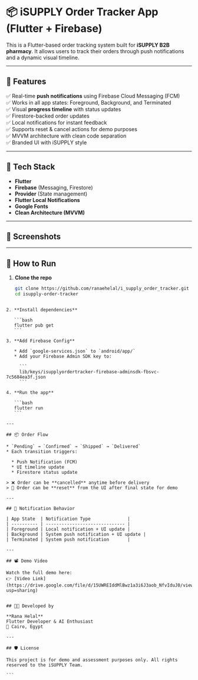 

# 📦 iSUPPLY Order Tracker App (Flutter + Firebase)

This is a Flutter-based order tracking system built for **iSUPPLY B2B pharmacy**. It allows users to track their orders through push notifications and a dynamic visual timeline.

---

## 🎯 Features

✅ Real-time **push notifications** using Firebase Cloud Messaging (FCM)  
✅ Works in all app states: Foreground, Background, and Terminated  
✅ Visual **progress timeline** with status updates  
✅ Firestore-backed order updates  
✅ Local notifications for instant feedback  
✅ Supports reset & cancel actions for demo purposes  
✅ MVVM architecture with clean code separation  
✅ Branded UI with iSUPPLY style

---

## 🚀 Tech Stack

- **Flutter**
- **Firebase** (Messaging, Firestore)
- **Provider** (State management)
- **Flutter Local Notifications**
- **Google Fonts**
- **Clean Architecture (MVVM)**

---

## 📱 Screenshots


---

## 🔧 How to Run

1. **Clone the repo**
   ```bash
   git clone https://github.com/ranaehelal/i_supply_order_tracker.git
   cd isupply-order-tracker
````

2. **Install dependencies**

   ```bash
   flutter pub get
   ```

3. **Add Firebase Config**

   * Add `google-services.json` to `android/app/`
   * Add your Firebase Admin SDK key to:

     ```
     lib/keys/isupplyordertracker-firebase-adminsdk-fbsvc-7c5684ea3f.json
     ```

4. **Run the app**

   ```bash
   flutter run
   ```

---

## 📦 Order Flow

* `Pending` → `Confirmed` → `Shipped` → `Delivered`
* Each transition triggers:

  * Push Notification (FCM)
  * UI timeline update
  * Firestore status update

> ❌ Order can be **cancelled** anytime before delivery
> 🔁 Order can be **reset** from the UI after final state for demo

---

## 🔔 Notification Behavior

| App State  | Notification Type              |
| ---------- | ------------------------------ |
| Foreground | Local notification + UI update |
| Background | System push notification + UI update |
| Terminated | System push notification       |

---

## 📽️ Demo Video

Watch the full demo here:
👉 [Video Link](https://drive.google.com/file/d/15UWREIddMlBwz1a3i6J3aob_NfvIduJ0/view?usp=sharing)


## 👩‍💻 Developed by

**Rana Helal**
Flutter Developer & AI Enthusiast
📍 Cairo, Egypt

---

## 🛡️ License

This project is for demo and assessment purposes only. All rights reserved to the iSUPPLY Team.

```
